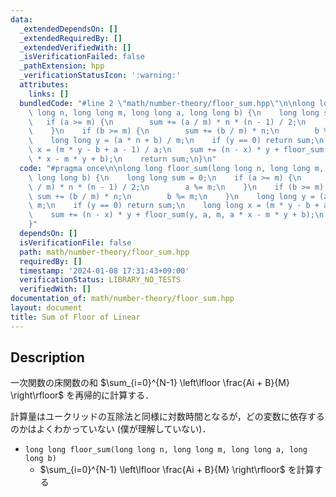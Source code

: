 ```yaml
---
data:
  _extendedDependsOn: []
  _extendedRequiredBy: []
  _extendedVerifiedWith: []
  _isVerificationFailed: false
  _pathExtension: hpp
  _verificationStatusIcon: ':warning:'
  attributes:
    links: []
  bundledCode: "#line 2 \"math/number-theory/floor_sum.hpp\"\n\nlong long floor_sum(long\
    \ long n, long long m, long long a, long long b) {\n    long long sum = 0;\n \
    \   if (a >= m) {\n        sum += (a / m) * n * (n - 1) / 2;\n        a %= m;\n\
    \    }\n    if (b >= m) {\n        sum += (b / m) * n;\n        b %= m;\n    }\n\
    \    long long y = (a * n + b) / m;\n    if (y == 0) return sum;\n    long long\
    \ x = (m * y - b + a - 1) / a;\n    sum += (n - x) * y + floor_sum(y, a, m, a\
    \ * x - m * y + b);\n    return sum;\n}\n"
  code: "#pragma once\n\nlong long floor_sum(long long n, long long m, long long a,\
    \ long long b) {\n    long long sum = 0;\n    if (a >= m) {\n        sum += (a\
    \ / m) * n * (n - 1) / 2;\n        a %= m;\n    }\n    if (b >= m) {\n       \
    \ sum += (b / m) * n;\n        b %= m;\n    }\n    long long y = (a * n + b) /\
    \ m;\n    if (y == 0) return sum;\n    long long x = (m * y - b + a - 1) / a;\n\
    \    sum += (n - x) * y + floor_sum(y, a, m, a * x - m * y + b);\n    return sum;\n\
    }"
  dependsOn: []
  isVerificationFile: false
  path: math/number-theory/floor_sum.hpp
  requiredBy: []
  timestamp: '2024-01-08 17:31:43+09:00'
  verificationStatus: LIBRARY_NO_TESTS
  verifiedWith: []
documentation_of: math/number-theory/floor_sum.hpp
layout: document
title: Sum of Floor of Linear
---
```


## Description

一次関数の床関数の和 $\sum_{i=0}^{N-1} \left\lfloor \frac{Ai + B}{M} \right\rfloor$ を再帰的に計算する．

計算量はユークリッドの互除法と同様に対数時間となるが，どの変数に依存するのかはよくわかっていない (僕が理解していない)．

- `long long floor_sum(long long n, long long m, long long a, long long b)`
    - $\sum_{i=0}^{N-1} \left\lfloor \frac{Ai + B}{M} \right\rfloor$ を計算する